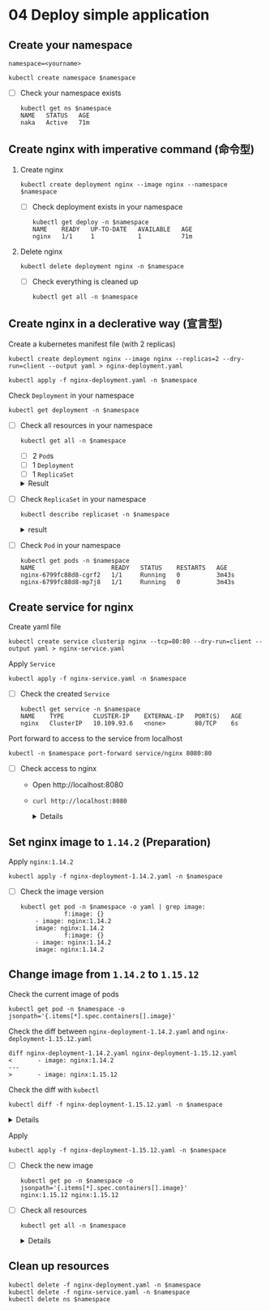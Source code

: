 # 04 Deploy simple application


## Create your namespace

```
namespace=<yourname>
```

```
kubectl create namespace $namespace
```

- [ ] Check your namespace exists

    ```
    kubectl get ns $namespace
    NAME   STATUS   AGE
    naka   Active   71m
    ```

## Create nginx with imperative command (命令型)

1. Create nginx

    ```
    kubectl create deployment nginx --image nginx --namespace $namespace
    ```

    - [ ] Check deployment exists in your namespace

        ```
        kubectl get deploy -n $namespace
        NAME    READY   UP-TO-DATE   AVAILABLE   AGE
        nginx   1/1     1            1           71m
        ```

1. Delete nginx

    ```
    kubectl delete deployment nginx -n $namespace
    ```

    - [ ] Check everything is cleaned up

        ```
        kubectl get all -n $namespace
        ```

## Create nginx in a declerative way (宣言型)

Create a kubernetes manifest file (with 2 replicas)

```
kubectl create deployment nginx --image nginx --replicas=2 --dry-run=client --output yaml > nginx-deployment.yaml
```

```
kubectl apply -f nginx-deployment.yaml -n $namespace
```

Check `Deployment` in your namespace

```
kubectl get deployment -n $namespace
```

- [ ] Check all resources in your namespace

    ```
    kubectl get all -n $namespace
    ```

    - [ ] 2 `Pod`s
    - [ ] 1 `Deployment`
    - [ ] 1 `ReplicaSet`

    <details><summary>Result</summary>

        kubectl get all -n $namespace
        NAME                         READY   STATUS    RESTARTS   AGE
        pod/nginx-6799fc88d8-cgrf2   1/1     Running   0          11s
        pod/nginx-6799fc88d8-mp7j8   1/1     Running   0          11s

        NAME                    READY   UP-TO-DATE   AVAILABLE   AGE
        deployment.apps/nginx   2/2     2            2           11s

        NAME                               DESIRED   CURRENT   READY   AGE
        replicaset.apps/nginx-6799fc88d8   2         2         2       11s

    </details>

- [ ] Check `ReplicaSet` in your namespace

    ```
    kubectl describe replicaset -n $namespace
    ```

    <details><summary>result</summary>

        Name:           nginx-6799fc88d8
        Namespace:      naka
        Selector:       app=nginx,pod-template-hash=6799fc88d8
        Labels:         app=nginx
                        pod-template-hash=6799fc88d8
        Annotations:    deployment.kubernetes.io/desired-replicas: 2
                        deployment.kubernetes.io/max-replicas: 3
                        deployment.kubernetes.io/revision: 1
        Controlled By:  Deployment/nginx
        Replicas:       2 current / 2 desired
        Pods Status:    2 Running / 0 Waiting / 0 Succeeded / 0 Failed
        Pod Template:
        Labels:  app=nginx
                pod-template-hash=6799fc88d8
        Containers:
        nginx:
            Image:        nginx
            Port:         <none>
            Host Port:    <none>
            Environment:  <none>
            Mounts:       <none>
        Volumes:        <none>
        Events:
        Type    Reason            Age   From                   Message
        ----    ------            ----  ----                   -------
        Normal  SuccessfulCreate  4m    replicaset-controller  Created pod: nginx-6799fc88d8-cgrf2
        Normal  SuccessfulCreate  4m    replicaset-controller  Created pod: nginx-6799fc88d8-mp7j8

    </details>

- [ ] Check `Pod` in your namespace

    ```
    kubectl get pods -n $namespace
    NAME                     READY   STATUS    RESTARTS   AGE
    nginx-6799fc88d8-cgrf2   1/1     Running   0          3m43s
    nginx-6799fc88d8-mp7j8   1/1     Running   0          3m43s
    ```


## Create service for nginx

Create yaml file

```
kubectl create service clusterip nginx --tcp=80:80 --dry-run=client --output yaml > nginx-service.yaml
```

Apply `Service`

```
kubectl apply -f nginx-service.yaml -n $namespace
```

- [ ] Check the created `Service`

    ```
    kubectl get service -n $namespace
    NAME    TYPE        CLUSTER-IP    EXTERNAL-IP   PORT(S)   AGE
    nginx   ClusterIP   10.109.93.6   <none>        80/TCP    6s
    ```

Port forward to access to the service from localhost

```
kubectl -n $namespace port-forward service/nginx 8080:80
```

- [ ] Check access to nginx

    - Open http://localhost:8080
    - `curl http://localhost:8080`

        <details>

        ```html
        <!DOCTYPE html>
        <html>
        <head>
        <title>Welcome to nginx!</title>
        <style>
            body {
                width: 35em;
                margin: 0 auto;
                font-family: Tahoma, Verdana, Arial, sans-serif;
            }
        </style>
        </head>
        <body>
        <h1>Welcome to nginx!</h1>
        <p>If you see this page, the nginx web server is successfully installed and
        working. Further configuration is required.</p>

        <p>For online documentation and support please refer to
        <a href="http://nginx.org/">nginx.org</a>.<br/>
        Commercial support is available at
        <a href="http://nginx.com/">nginx.com</a>.</p>

        <p><em>Thank you for using nginx.</em></p>
        </body>
        </html>
        ```

        </details>

## Set nginx image to `1.14.2` (Preparation)

Apply `nginx:1.14.2`

```
kubectl apply -f nginx-deployment-1.14.2.yaml -n $namespace
```

- [ ] Check the image version

    ```
    kubectl get pod -n $namespace -o yaml | grep image:
                f:image: {}
        - image: nginx:1.14.2
        image: nginx:1.14.2
                f:image: {}
        - image: nginx:1.14.2
        image: nginx:1.14.2
    ```

## Change image from `1.14.2` to `1.15.12`

Check the current image of pods

```
kubectl get pod -n $namespace -o jsonpath='{.items[*].spec.containers[].image}'
```

Check the diff between `nginx-deployment-1.14.2.yaml` and `nginx-deployment-1.15.12.yaml`

```
diff nginx-deployment-1.14.2.yaml nginx-deployment-1.15.12.yaml
<       - image: nginx:1.14.2
---
>       - image: nginx:1.15.12
```

Check the diff with `kubectl`

```
kubectl diff -f nginx-deployment-1.15.12.yaml -n $namespace
```

<details>

```diff
diff -u -N /var/folders/nb/qvtm13kn74l5s366lg1mzfjc0000gn/T/LIVE-624793422/apps.v1.Deployment.naka.nginx /var/folders/nb/qvtm13kn74l5s366lg1mzfjc0000gn/T/MERGED-277639253/apps.v1.Deployment.naka.nginx
--- /var/folders/nb/qvtm13kn74l5s366lg1mzfjc0000gn/T/LIVE-624793422/apps.v1.Deployment.naka.nginx       2021-03-02 07:43:31.000000000 +0900
+++ /var/folders/nb/qvtm13kn74l5s366lg1mzfjc0000gn/T/MERGED-277639253/apps.v1.Deployment.naka.nginx     2021-03-02 07:43:31.000000000 +0900
@@ -6,7 +6,7 @@
     kubectl.kubernetes.io/last-applied-configuration: |
       {"apiVersion":"apps/v1","kind":"Deployment","metadata":{"annotations":{},"creationTimestamp":null,"labels":{"app":"nginx"},"name":"nginx","namespace":"naka"},"spec":{"replicas":2,"selector":{"matchLabels":{"app":"nginx"}},"strategy":{},"template":{"metadata":{"creationTimestamp":null,"labels":{"app":"nginx"}},"spec":{"containers":[{"image":"nginx:1.14.2","name":"nginx","resources":{}}]}}},"status":{}}
   creationTimestamp: "2021-03-01T22:43:19Z"
-  generation: 1
+  generation: 2
   labels:
     app: nginx
   managedFields:
@@ -15,6 +15,39 @@
     fieldsV1:
       f:metadata:
         f:annotations:
+          f:deployment.kubernetes.io/revision: {}
+      f:status:
+        f:availableReplicas: {}
+        f:conditions:
+          .: {}
+          k:{"type":"Available"}:
+            .: {}
+            f:lastTransitionTime: {}
+            f:lastUpdateTime: {}
+            f:message: {}
+            f:reason: {}
+            f:status: {}
+            f:type: {}
+          k:{"type":"Progressing"}:
+            .: {}
+            f:lastTransitionTime: {}
+            f:lastUpdateTime: {}
+            f:message: {}
+            f:reason: {}
+            f:status: {}
+            f:type: {}
+        f:observedGeneration: {}
+        f:readyReplicas: {}
+        f:replicas: {}
+        f:updatedReplicas: {}
+    manager: kube-controller-manager
+    operation: Update
+    time: "2021-03-01T22:43:22Z"
+  - apiVersion: apps/v1
+    fieldsType: FieldsV1
+    fieldsV1:
+      f:metadata:
+        f:annotations:
           .: {}
           f:kubectl.kubernetes.io/last-applied-configuration: {}
         f:labels:
@@ -56,40 +89,7 @@
             f:terminationGracePeriodSeconds: {}
     manager: kubectl-client-side-apply
     operation: Update
-    time: "2021-03-01T22:43:19Z"
-  - apiVersion: apps/v1
-    fieldsType: FieldsV1
-    fieldsV1:
-      f:metadata:
-        f:annotations:
-          f:deployment.kubernetes.io/revision: {}
-      f:status:
-        f:availableReplicas: {}
-        f:conditions:
-          .: {}
-          k:{"type":"Available"}:
-            .: {}
-            f:lastTransitionTime: {}
-            f:lastUpdateTime: {}
-            f:message: {}
-            f:reason: {}
-            f:status: {}
-            f:type: {}
-          k:{"type":"Progressing"}:
-            .: {}
-            f:lastTransitionTime: {}
-            f:lastUpdateTime: {}
-            f:message: {}
-            f:reason: {}
-            f:status: {}
-            f:type: {}
-        f:observedGeneration: {}
-        f:readyReplicas: {}
-        f:replicas: {}
-        f:updatedReplicas: {}
-    manager: kube-controller-manager
-    operation: Update
-    time: "2021-03-01T22:43:22Z"
+    time: "2021-03-01T22:43:31Z"
   name: nginx
   namespace: naka
   resourceVersion: "7878112"
@@ -114,7 +114,7 @@
         app: nginx
     spec:
       containers:
-      - image: nginx:1.14.2
+      - image: nginx:1.15.12
         imagePullPolicy: IfNotPresent
         name: nginx
         resources: {}
```

</details>

Apply

```
kubectl apply -f nginx-deployment-1.15.12.yaml -n $namespace
```

- [ ] Check the new image

    ```
    kubectl get po -n $namespace -o jsonpath='{.items[*].spec.containers[].image}'
    nginx:1.15.12 nginx:1.15.12
    ```

- [ ] Check all resources

    ```
    kubectl get all -n $namespace
    ```

    <details>

    ```
    NAME                        READY   STATUS    RESTARTS   AGE
    pod/nginx-fcb5599cb-c82k9   1/1     Running   0          13s
    pod/nginx-fcb5599cb-l7hfg   1/1     Running   0          8s

    NAME            TYPE        CLUSTER-IP       EXTERNAL-IP   PORT(S)   AGE
    service/nginx   ClusterIP   10.110.182.156   <none>        80/TCP    29s

    NAME                    READY   UP-TO-DATE   AVAILABLE   AGE
    deployment.apps/nginx   2/2     2            2           36s

    NAME                               DESIRED   CURRENT   READY   AGE
    replicaset.apps/nginx-6799fc88d8   0         0         0       36s
    replicaset.apps/nginx-75d64795db   0         0         0       20s
    replicaset.apps/nginx-fcb5599cb    2         2         2       13s
    ```

    </details>

## Clean up resources

```
kubectl delete -f nginx-deployment.yaml -n $namespace
kubectl delete -f nginx-service.yaml -n $namespace
kubectl delete ns $namespace
```
